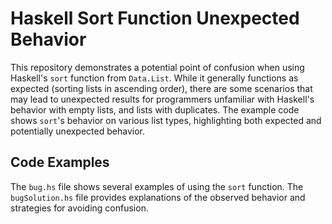 # Haskell Sort Function Unexpected Behavior

This repository demonstrates a potential point of confusion when using Haskell's `sort` function from `Data.List`. While it generally functions as expected (sorting lists in ascending order), there are some scenarios that may lead to unexpected results for programmers unfamiliar with Haskell's behavior with empty lists, and lists with duplicates.  The example code shows `sort`'s behavior on various list types, highlighting both expected and potentially unexpected behavior.

## Code Examples

The `bug.hs` file shows several examples of using the `sort` function.  The `bugSolution.hs` file provides explanations of the observed behavior and strategies for avoiding confusion.

